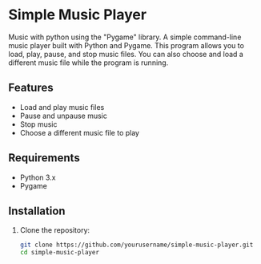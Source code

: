 # Simple Music Player
Music with python using the "Pygame" library.
A simple command-line music player built with Python and Pygame. This program allows you to load, play, pause, and stop music files. You can also choose and load a different music file while the program is running.

## Features

- Load and play music files
- Pause and unpause music
- Stop music
- Choose a different music file to play

## Requirements

- Python 3.x
- Pygame

## Installation

1. Clone the repository:

   ```bash
   git clone https://github.com/yourusername/simple-music-player.git
   cd simple-music-player
